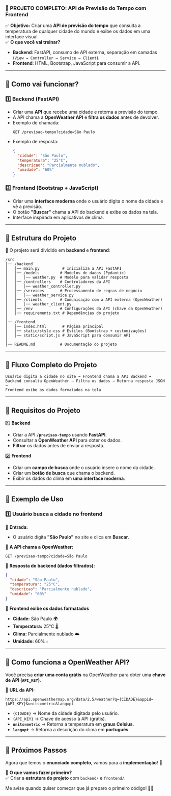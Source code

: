 ### **📌 PROJETO COMPLETO: API de Previsão do Tempo com Frontend**

✅ **Objetivo:** Criar uma **API de previsão do tempo** que consulta a temperatura de qualquer cidade do mundo e exibe os dados em uma interface visual.  
✅ **O que você vai treinar?**

- **Backend**: FastAPI, consumo de API externa, separação em camadas (`View → Controller → Service → Client`).
- **Frontend**: HTML, Bootstrap, JavaScript para consumir a API.

---

## **📌 Como vai funcionar?**

### **1️⃣ Backend (FastAPI)**

- Criar uma **API** que recebe uma cidade e retorna a previsão do tempo.
- A API chama a **OpenWeather API** e **filtra os dados** antes de devolver.
- Exemplo de chamada:
  ```
  GET /previsao-tempo?cidade=São Paulo
  ```
- Exemplo de resposta:
  ```json
  {
    "cidade": "São Paulo",
    "temperatura": "25°C",
    "descricao": "Parcialmente nublado",
    "umidade": "60%"
  }
  ```

### **2️⃣ Frontend (Bootstrap + JavaScript)**

- Criar uma **interface moderna** onde o usuário digita o nome da cidade e vê a previsão.
- O botão **"Buscar"** chama a API do backend e exibe os dados na tela.
- Interface inspirada em aplicativos de clima.

---

## **📌 Estrutura do Projeto**

📁 O projeto será dividido em **backend** e **frontend**:

```
/src
│── /backend
│   │── main.py          # Inicializa a API FastAPI
│   │── /models         # Modelos de dados (Pydantic)
│   │   │── weather.py  # Modelo para validar resposta
│   │── /controllers    # Controladores da API
│   │   │── weather_controller.py
│   │── /services       # Processamento de regras de negócio
│   │   │── weather_service.py
│   │── /clients        # Comunicação com a API externa (OpenWeather)
│   │   │── weather_client.py
│   │── /env            # Configurações da API (chave da OpenWeather)
│   │── requirements.txt # Dependências do projeto
│
│── /frontend
│   │── index.html       # Página principal
│   │── static/style.css # Estilos (Bootstrap + customizações)
│   │── static/script.js # JavaScript para consumir API
│
│── README.md           # Documentação do projeto
```

---

## **📌 Fluxo Completo do Projeto**

```
Usuário digita a cidade no site → Frontend chama a API Backend →
Backend consulta OpenWeather → Filtra os dados → Retorna resposta JSON →
Frontend exibe os dados formatados na tela
```

---

## **📌 Requisitos do Projeto**

1️⃣ **Backend**

- Criar a API **`/previsao-tempo`** usando **FastAPI**.
- Consultar a **OpenWeather API** para obter os dados.
- **Filtrar** os dados antes de enviar a resposta.

2️⃣ **Frontend**

- Criar um **campo de busca** onde o usuário insere o nome da cidade.
- Criar um **botão de busca** que chama o backend.
- Exibir os dados do clima em **uma interface moderna**.

---

## **📌 Exemplo de Uso**

### **1️⃣ Usuário busca a cidade no frontend**

🔽 **Entrada:**

- O usuário digita **"São Paulo"** no site e clica em **Buscar**.

🔽 **A API chama a OpenWeather:**

```
GET /previsao-tempo?cidade=São Paulo
```

🔽 **Resposta do backend (dados filtrados):**

```json
{
  "cidade": "São Paulo",
  "temperatura": "25°C",
  "descricao": "Parcialmente nublado",
  "umidade": "60%"
}
```

🔽 **Frontend exibe os dados formatados**

- **Cidade:** São Paulo 🌍
- **Temperatura:** 25°C 🌡️
- **Clima:** Parcialmente nublado ☁️
- **Umidade:** 60% 💧

---

## **📌 Como funciona a OpenWeather API?**

Você precisa **criar uma conta grátis** na OpenWeather para obter uma **chave de API (`API_KEY`)**.

📌 **URL da API:**

```
https://api.openweathermap.org/data/2.5/weather?q={CIDADE}&appid={API_KEY}&units=metric&lang=pt
```

- `{CIDADE}` → Nome da cidade digitada pelo usuário.
- `{API_KEY}` → Chave de acesso à API (grátis).
- **`units=metric`** → Retorna a temperatura em **graus Celsius**.
- **`lang=pt`** → Retorna a descrição do clima em **português**.

---

## **📌 Próximos Passos**

Agora que temos o **enunciado completo**, vamos para a **implementação**! 🚀

📌 **O que vamos fazer primeiro?**  
✅ Criar a **estrutura do projeto** com `backend/` e `frontend/`.

Me avise quando quiser começar que já preparo o primeiro código! 🚀🎯

